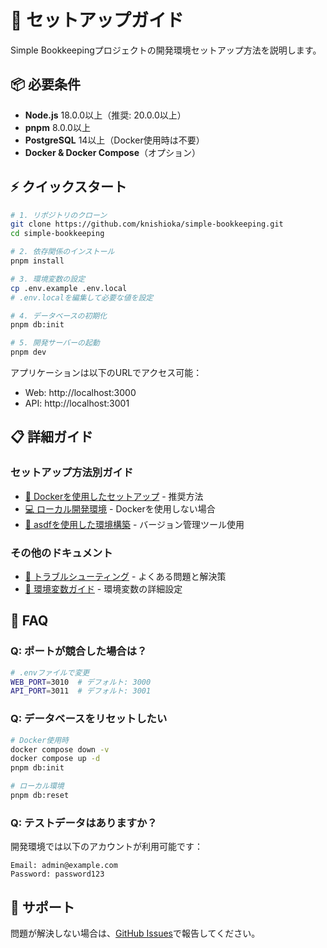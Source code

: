 # 🚀 セットアップガイド

Simple Bookkeepingプロジェクトの開発環境セットアップ方法を説明します。

## 📦 必要条件

- **Node.js** 18.0.0以上（推奨: 20.0.0以上）
- **pnpm** 8.0.0以上
- **PostgreSQL** 14以上（Docker使用時は不要）
- **Docker & Docker Compose**（オプション）

## ⚡ クイックスタート

```bash
# 1. リポジトリのクローン
git clone https://github.com/knishioka/simple-bookkeeping.git
cd simple-bookkeeping

# 2. 依存関係のインストール
pnpm install

# 3. 環境変数の設定
cp .env.example .env.local
# .env.localを編集して必要な値を設定

# 4. データベースの初期化
pnpm db:init

# 5. 開発サーバーの起動
pnpm dev
```

アプリケーションは以下のURLでアクセス可能：

- Web: http://localhost:3000
- API: http://localhost:3001

## 📋 詳細ガイド

### セットアップ方法別ガイド

- [🐳 Dockerを使用したセットアップ](./docker-setup.md) - 推奨方法
- [💻 ローカル開発環境](./local-development.md) - Dockerを使用しない場合
- [🎯 asdfを使用した環境構築](./setup-with-asdf.md) - バージョン管理ツール使用

### その他のドキュメント

- [🔧 トラブルシューティング](./troubleshooting.md) - よくある問題と解決策
- [🔑 環境変数ガイド](../ENVIRONMENT_VARIABLES.md) - 環境変数の詳細設定

## 🤔 FAQ

### Q: ポートが競合した場合は？

```bash
# .envファイルで変更
WEB_PORT=3010  # デフォルト: 3000
API_PORT=3011  # デフォルト: 3001
```

### Q: データベースをリセットしたい

```bash
# Docker使用時
docker compose down -v
docker compose up -d
pnpm db:init

# ローカル環境
pnpm db:reset
```

### Q: テストデータはありますか？

開発環境では以下のアカウントが利用可能です：

```
Email: admin@example.com
Password: password123
```

## 📧 サポート

問題が解決しない場合は、[GitHub Issues](https://github.com/knishioka/simple-bookkeeping/issues)で報告してください。
